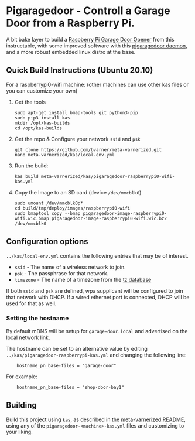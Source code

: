 # Pigaragedoor - Controll a Garage Door from a Raspberry Pi.
A bit bake layer to build a [Raspberry Pi Garage Door Opener](https://www.instructables.com/Raspberry-Pi-Garage-Door-Opener/) from this instructable,
with some improved software with this [pigaragedoor daemon](https://github.com/bvarner/pigaragedoor), and a more robust embedded linux distro at the base.

## Quick Build Instructions (Ubuntu 20.10)

For a raspberrypi0-wifi machine: (other machines can use other kas files or you can customize your own)

1. Get the tools
   ```
   sudo apt-get install bmap-tools git python3-pip
   sudo pip3 install kas
   mkdir /opt/kas-builds
   cd /opt/kas-builds
   ```
2. Get the repo & Configure your network `ssid` and `psk`
   ```
   git clone https://github.com/bvarner/meta-varnerized.git
   nano meta-varnerized/kas/local-env.yml
   ```
3. Run the build:
   ```
   kas build meta-varnerized/kas/pigaragedoor-raspberrypi0-wifi-kas.yml
   ```
5. Copy the Image to an SD card (device `/dev/mmcblk0`)
   ```
   sudo umount /dev/mmcblk0p*
   cd build/tmp/deploy/images/raspberrypi0-wifi
   sudo bmaptool copy --bmap pigaragedoor-image-raspberrypi0-wifi.wic.bmap pigaragedoor-image-raspberrypi0-wifi.wic.bz2 /dev/mmcblk0
   ```

## Configuration options
`../kas/local-env.yml` contains the following entries that may be of interest.

* `ssid` - The name of a wireless network to join.
* `psk`  - The passphrase for that network.
* `timezone` - The name of a timezone from the [tz database](https://en.wikipedia.org/wiki/List_of_tz_database_time_zones)

If both `ssid` and `psk` are defined, wpa supplicant will be configured to join that network with DHCP.
If a wired ethernet port is connected, DHCP will be used for that as well.

### Setting the hostname
By default mDNS will be setup for `garage-door.local` and advertised on the local network link.

The hostname can be set to an alternative value by editing `../kas/pigaragedoor-raspberrypi-kas.yml` and changing the following line:
```
    hostname_pn_base-files = "garage-door"
```

For example:
```
    hostname_pn_base-files = "shop-door-bay1"
```

## Building
Build this project using `kas`, as described in the [meta-varnerized README](../README.md), using any of the `pigaragedoor-<machine>-kas.yml` files and customizing to your liking.
